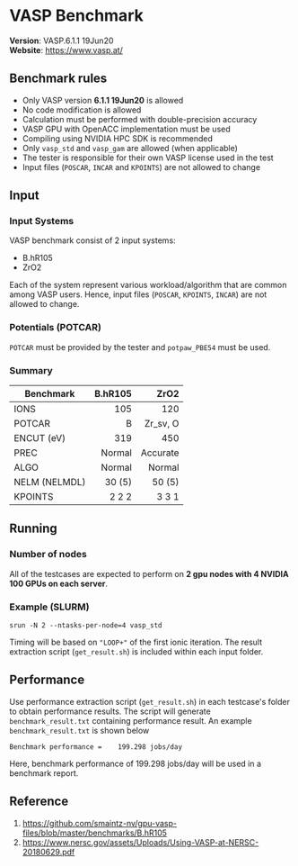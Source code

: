 # VASP Benchmark
**Version**: VASP.6.1.1 19Jun20  
**Website**: https://www.vasp.at/

## Benchmark rules

* Only VASP version **6.1.1 19Jun20** is allowed
* No code modification is allowed
* Calculation must be performed with double-precision accuracy
* VASP GPU with OpenACC implementation must be used
* Compiling using NVIDIA HPC SDK is recommended
* Only `vasp_std` and `vasp_gam` are allowed (when applicable)
* The tester is responsible for their own VASP license used in the test
* Input files (`POSCAR`, `INCAR` and `KPOINTS`) are not allowed to change

## Input

### Input Systems

VASP benchmark consist of 2 input systems:
- B.hR105
- ZrO2

Each of the system represent various workload/algorithm that are common among VASP users. Hence, input files (`POSCAR`, `KPOINTS`, `INCAR`) are not allowed to change.

### Potentials (POTCAR)

`POTCAR` must be provided by the tester and `potpaw_PBE54` must be used. 


### Summary

| Benchmark     | B.hR105  | ZrO2      |
| ------------- |---------:| ---------:|
| IONS          | 105      |  120      |
| POTCAR        | B        |  Zr_sv, O |
| ENCUT (eV)    | 319      |  450      |
| PREC          | Normal   |  Accurate |
| ALGO          | Normal   |  Normal   |
| NELM (NELMDL) | 30 (5)   |  50 (5)   |
| KPOINTS       | 2 2 2    |  3 3 1    |

## Running

### Number of nodes

All of the testcases are expected to perform on **2 gpu nodes with 4 NVIDIA 100 GPUs on each server**.

### Example (SLURM)

``` 
srun -N 2 --ntasks-per-node=4 vasp_std
```

Timing will be based on `"LOOP+"` of the first ionic iteration. The result extraction script (`get_result.sh`) is included within each input folder. 

## Performance 

Use performance extraction script (`get_result.sh`) in each testcase's folder to obtain performance results. The script will generate `benchmark_result.txt` containing performance result. An example `benchmark_result.txt` is shown below

```
Benchmark performance =    199.298 jobs/day 
```

Here, benchmark performance of 199.298 jobs/day will be used in a benchmark report.

## Reference

1. https://github.com/smaintz-nv/gpu-vasp-files/blob/master/benchmarks/B.hR105
1. https://www.nersc.gov/assets/Uploads/Using-VASP-at-NERSC-20180629.pdf
